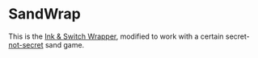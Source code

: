 # SandWrap

This is the [Ink & Switch Wrapper](https://github.com/inkandswitch/wrapper), modified to work with a certain secret-[not-secret](https://vezwork.github.io/polylab/dist/demo/2025_2/residency/枯山水) sand game.